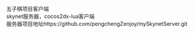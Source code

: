 五子棋项目客户端  
skynet服务器，cocos2dx-lua客户端  
服务器项目地址https://github.com/pengchengZenjoy/mySkynetServer.git  
